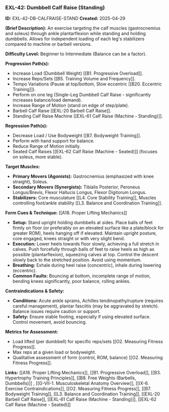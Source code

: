 ### **EXL-42: Dumbbell Calf Raise (Standing)**

**ID:** EXL-42-DB-CALFRAISE-STAND **Created:** 2025-04-29

**(Brief Description):** An exercise targeting the calf muscles (gastrocnemius and soleus) through ankle plantarflexion while standing and holding dumbbells. Allows for independent loading of each leg's stabilizers compared to machine or barbell versions.

**Difficulty Level:** Beginner to Intermediate (Balance can be a factor).

**Progression Path(s):**

- Increase Load (Dumbbell Weight) [[B1. Progressive Overload]].
- Increase Reps/Sets [[B5. Training Volume and Frequency]].
- Tempo Variations (Pause at top/bottom, Slow eccentric [[B20. Eccentric Training]]).
- Perform on one leg (Single-Leg Dumbbell Calf Raise - significantly increases balance/load demand).
- Increase Range of Motion (stand on edge of step/plate).
- Barbell Calf Raise [[EXL-20 Barbell Calf Raise]].
- Standing Calf Raise Machine [[EXL-61 Calf Raise (Machine - Standing)]].

**Regression Path(s):**

- Decrease Load / Use Bodyweight [[B7. Bodyweight Training]].
- Perform with hand support for balance.
- Reduce Range of Motion initially.
- Seated Calf Raises [[EXL-62 Calf Raise (Machine - Seated)]] (focuses on soleus, more stable).

**Target Muscles:**

- **Primary Movers (Agonists):** Gastrocnemius (emphasized with knee straight), Soleus.
- **Secondary Movers (Synergists):** Tibialis Posterior, Peroneus Longus/Brevis, Flexor Hallucis Longus, Flexor Digitorum Longus.
- **Stabilizers:** Core musculature [[L4. Core Stability Training]], Muscles controlling foot/ankle stability [[L3. Balance and Coordination Training]].

**Form Cues & Technique:** [[A18. Proper Lifting Mechanics]]

- **Setup:** Stand upright holding dumbbells at sides. Place balls of feet firmly on floor (or preferably on an elevated surface like a plate/block for greater ROM), heels hanging off if elevated. Maintain upright posture, core engaged, knees straight or with very slight bend.
- **Execution:** Lower heels towards floor slowly, achieving a full stretch in calves. Push forcefully through balls of feet to raise heels as high as possible (plantarflexion), squeezing calves at top. Control the descent slowly back to the stretched position. Avoid using momentum.
- **Breathing:** Exhale during heel raise (concentric), inhale during lowering (eccentric).
- **Common Faults:** Bouncing at bottom, incomplete range of motion, bending knees significantly, poor balance, rolling ankles.

**Contraindications & Safety:**

- **Conditions:** Acute ankle sprains, Achilles tendinopathy/rupture (requires careful management), plantar fasciitis (may be aggravated by stretch). Balance issues require caution or support.
- **Safety:** Ensure stable footing, especially if using elevated surface. Control movement, avoid bouncing.

**Metrics for Assessment:**

- Load lifted (per dumbbell) for specific reps/sets [[O2. Measuring Fitness Progress]].
- Max reps at a given load or bodyweight.
- Qualitative assessment of form (control, ROM, balance) [[O2. Measuring Fitness Progress]].

**Links:** [[A18. Proper Lifting Mechanics]], [[B1. Progressive Overload]], [[B3. Hypertrophy Training Principles]], [[B8. Free Weights (Barbells, Dumbbells)]] , [[G-VII-1. Musculoskeletal Anatomy Overview]], [[IX-6. Exercise Contraindications]], [[O2. Measuring Fitness Progress]], [[B7. Bodyweight Training]], [[L3. Balance and Coordination Training]], [[EXL-20 Barbell Calf Raise]], [[EXL-61 Calf Raise (Machine - Standing)]], [[EXL-62 Calf Raise (Machine - Seated)]]
